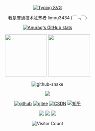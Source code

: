 <div id="title" align=center>
  
  [![Typing SVG](https://readme-typing-svg.herokuapp.com?font=Edu+AU+VIC+WA+NT+Hand&weight=500&size=25&pause=1000&color=7351B6CD&center=true&random=true&width=435&lines=limou3434;welcome+your+visit)](https://git.io/typing-svg)
  
  <p>我是普通技术狂热者 limou3434 (￣﹃￣)</p>
  
  [![Anurag's GitHub stats](https://github-readme-stats.vercel.app/api?username=limou3434&show_icons=true&theme=tokyonight)](https://github.com/anuraghazra/github-readme-stats)

  <img
  align=""
  height="137px"
  src="https://github-readme-stats.vercel.app/api?username=limou3434&hide_title=true&hide_border=true&show_icons=true&include_all_commits=true&line_height=21&bg_color=0,EC6C6C,FFD479,FFFC79,73FA79&theme=graywhite&locale=cn"
  />
  <img
  align=""
  height="137px"
  src="https://github-readme-stats.vercel.app/api/top-langs/?username=limou3434&hide_title=true&hide_border=true&layout=compact&bg_color=0,73FA79,73FDFF,D783FF&theme=graywhite&locale=cn"
  />


  
  <picture>
    <source media="(prefers-color-scheme: dark)" srcset="https://raw.githubusercontent.com/limou3434/limou3434/93c0500586395e0610dce74c5f77c73bbb360022/github-contribution-grid-snake-dark.svg" />
    <source media="(prefers-color-scheme: light)" srcset="https://raw.githubusercontent.com/limou3434/limou3434/93c0500586395e0610dce74c5f77c73bbb360022/github-contribution-grid-snake.svg" />
    <img alt="github-snake" src="github-snake.svg" />
  </picture>
  
  <p align="center">
    <a href="https://skillicons.dev">
      <img src="https://skillicons.dev/icons?i=c,cpp,go,java,spring,linux,vim,git,docker,kubernetes,redis,mysql,nginx" />
    </a>
  </p>

  [![github](https://img.shields.io/badge/github-limou3434-red)](https://github.com/limou3434)
  [![gitee](https://img.shields.io/badge/gitee-limou3434-orange)](https://gitee.com/limou3434)
  [![CSDN](https://img.shields.io/badge/CSDN-limou3434-yellow)](https://blog.csdn.net/m0_73168361?spm=1000.2115.3001.5343)
  [![知乎](https://img.shields.io/badge/%E7%9F%A5%E4%B9%8E-limou3434-green)](https://www.zhihu.com/people/limou3434)
  
  ![](https://img.shields.io/badge/爱好-技术-cyan)
  ![](https://img.shields.io/badge/厌恶-随意-blue) 
  ![](https://img.shields.io/badge/性格-沉稳-purple)
  
  ![Visitor Count](https://profile-counter.glitch.me/limou3434/count.svg)
</div>


